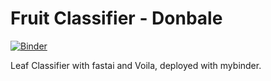 # Fruit Classifier - Donbale

[![Binder](https://mybinder.org/badge_logo.svg)](https://mybinder.org/v2/gh/donbale/leaf-classifier/master?urlpath=%2Fvoila%2Frender%2Fleaf-classifier.ipynb)

Leaf Classifier with fastai and Voila, deployed with mybinder.
